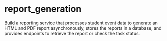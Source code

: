 # report_generation
Build a reporting service that processes student event data to generate an HTML and PDF report asynchronously, stores the reports in a database, and provides endpoints to retrieve the report or check the task status.
